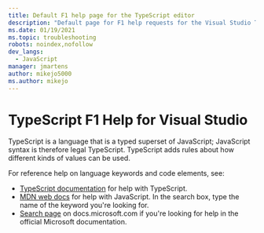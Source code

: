 ```yaml
---
title: Default F1 help page for the TypeScript editor
description: "Default page for F1 help requests for the Visual Studio TypeScript editor"
ms.date: 01/19/2021
ms.topic: troubleshooting
robots: noindex,nofollow
dev_langs:
  - JavaScript
manager: jmartens
author: mikejo5000
ms.author: mikejo
---
```


# TypeScript F1 Help for Visual Studio

TypeScript is a language that is a typed superset of JavaScript; JavaScript syntax is therefore legal TypeScript. TypeScript adds rules about how different kinds of values can be used.

For reference help on language keywords and code elements, see:

- [TypeScript documentation](https://www.typescriptlang.org/docs) for help with TypeScript.
- [MDN web docs](https://developer.mozilla.org/en-US/docs/Web/JavaScript/Reference) for help with JavaScript. In the search box, type the name of the keyword you're looking for.
- [Search page](/search) on docs.microsoft.com if you're looking for help in the official Microsoft documentation.

